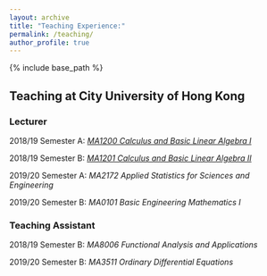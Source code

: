 ```yaml
---
layout: archive
title: "Teaching Experience:"
permalink: /teaching/
author_profile: true
---
```


{% include base_path %}

## Teaching at City University of Hong Kong

### Lecturer


2018/19 Semester A: [_MA1200 Calculus and Basic Linear Algebra I_](/files/1819MA1200.pdf)

2018/19 Semester B: [_MA1201 Calculus and Basic Linear Algebra II_](/files/1819BMA1201.pdf)

2019/20 Semester A: _MA2172 Applied Statistics for Sciences and Engineering_

2019/20 Semester B: _MA0101 Basic Engineering Mathematics I_

### Teaching Assistant


2018/19 Semester B: _MA8006 Functional Analysis and Applications_

2019/20 Semester B: _MA3511 Ordinary Differential Equations_
